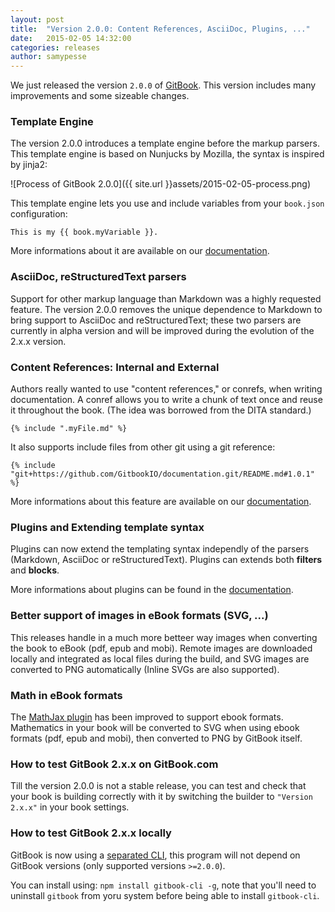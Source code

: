 ```yaml
---
layout: post
title:  "Version 2.0.0: Content References, AsciiDoc, Plugins, ..."
date:   2015-02-05 14:32:00
categories: releases
author: samypesse
---
```


We just released the version `2.0.0` of [GitBook](https://github.com/GitbookIO/gitbook). This version includes many improvements and some sizeable changes.

<!-- more -->

### Template Engine

The version 2.0.0 introduces a template engine before the markup parsers. This template engine is based on Nunjucks by Mozilla, the syntax is inspired by jinja2:

![Process of GitBook 2.0.0]({{ site.url }}assets/2015-02-05-process.png)


This template engine lets you use and include variables from your `book.json` configuration:

```
This is my {{ book.myVariable }}.
```

More informations about it are available on our [documentation](http://help.gitbook.com/format/templating.html).

### AsciiDoc, reStructuredText parsers

Support for other markup language than Markdown was a highly requested feature. The version 2.0.0 removes the unique dependence to Markdown to bring support to AsciiDoc and reStructuredText; these two parsers are currently in alpha version and will be improved during the evolution of the 2.x.x version.

### Content References: Internal and External

Authors really wanted to use "content references," or conrefs, when writing documentation. A conref allows you to write a chunk of text once and reuse it throughout the book. (The idea was borrowed from the DITA standard.)

```
{% include ".myFile.md" %}
```

It also supports include files from other git using a git reference:

```
{% include "git+https://github.com/GitbookIO/documentation.git/README.md#1.0.1" %}
```

More informations about this feature are available on our [documentation](http://help.gitbook.com/format/conrefs.html).

### Plugins and Extending template syntax

Plugins can now extend the templating syntax independly of the parsers (Markdown, AsciiDoc or reStructuredText). Plugins can extends both **filters** and **blocks**.

More informations about plugins can be found in the [documentation](http://help.gitbook.com/plugins/index.html).

### Better support of images in eBook formats (SVG, ...)

This releases handle in a much more betteer way images when converting the book to eBook (pdf, epub and mobi). Remote images are downloaded locally and integrated as local files during the build, and SVG images are converted to PNG automatically (Inline SVGs are also supported).

### Math in eBook formats

The [MathJax plugin](https://github.com/GitbookIO/plugin-mathjax) has been improved to support ebook formats. Mathematics in your book will be converted to SVG when using ebook formats (pdf, epub and mobi), then converted to PNG by GitBook itself.

### How to test GitBook 2.x.x on GitBook.com

Till the version 2.0.0 is not a stable release, you can test and check that your book is building correctly with it by switching the builder to `"Version 2.x.x"` in your book settings.

### How to test GitBook 2.x.x locally

GitBook is now using a [separated CLI](https://github.com/GitbookIO/gitbook-cli), this program will not depend on GitBook versions (only supported versions `>=2.0.0`).

You can install using: `npm install gitbook-cli -g`, note that you'll need to uninstall `gitbook` from yoru system before being able to install `gitbook-cli`.
